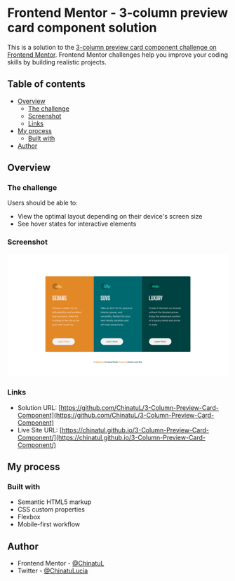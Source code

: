# Frontend Mentor - 3-column preview card component solution

This is a solution to the [3-column preview card component challenge on Frontend Mentor](https://www.frontendmentor.io/challenges/3column-preview-card-component-pH92eAR2-). Frontend Mentor challenges help you improve your coding skills by building realistic projects.

## Table of contents

-   [Overview](#overview)
    -   [The challenge](#the-challenge)
    -   [Screenshot](#screenshot)
    -   [Links](#links)
-   [My process](#my-process)
    -   [Built with](#built-with)
-   [Author](#author)

## Overview

### The challenge

Users should be able to:

-   View the optimal layout depending on their device's screen size
-   See hover states for interactive elements

### Screenshot

![](./screenshots/3-column-card-desktop-design.png)

### Links

-   Solution URL: [https://github.com/ChinatuL/3-Column-Preview-Card-Component](https://github.com/ChinatuL/3-Column-Preview-Card-Component)
-   Live Site URL: [https://chinatul.github.io/3-Column-Preview-Card-Component/](https://chinatul.github.io/3-Column-Preview-Card-Component/)

## My process

### Built with

-   Semantic HTML5 markup
-   CSS custom properties
-   Flexbox
-   Mobile-first workflow

## Author

-   Frontend Mentor - [@ChinatuL](https://www.frontendmentor.io/profile/ChinatuL)
-   Twitter - [@ChinatuLucia](https://www.twitter.com/ChinatuLucia)

